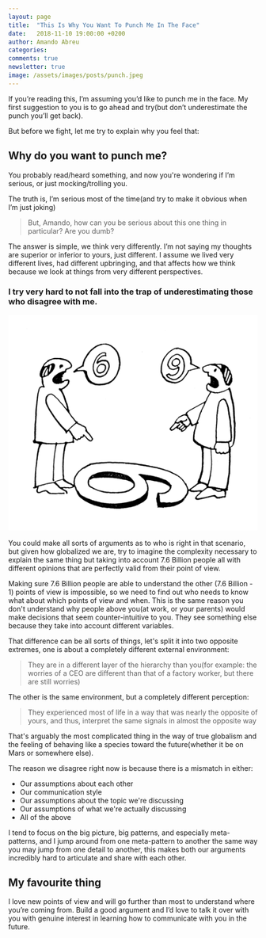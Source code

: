 ```yaml
---
layout: page
title:  "This Is Why You Want To Punch Me In The Face"
date:   2018-11-10 19:00:00 +0200
author: Amando Abreu
categories:
comments: true
newsletter: true
image: /assets/images/posts/punch.jpeg
---
```


If you’re reading this, I’m assuming you’d like to punch me in the face. My first suggestion to you is to go ahead and try(but don’t underestimate the punch you’ll get back).

But before we fight, let me try to explain why you feel that:

## Why do you want to punch me?

You probably read/heard something, and now you're wondering if I’m serious, or just mocking/trolling you.

The truth is, I’m serious most of the time(and try to make it obvious when I’m just joking)

> But, Amando, how can you be serious about this one thing in particular? Are you dumb?

The answer is simple, we think very differently. I’m not saying my thoughts are superior or inferior to yours, just different. I assume we lived very different lives, had different upbringing, and that affects how we think because we look at things from very different perspectives.

### I try very hard to not fall into the trap of underestimating those who disagree with me.

![companyapp](/assets/images/posts/argument-photo-photography-meme-6-or-9.png "Company app")

You could make all sorts of arguments as to who is right in that scenario, but given how globalized we are, try to imagine the complexity necessary to explain the same thing but taking into account 7.6 Billion people all with different opinions that are perfectly valid from their point of view.

Making sure 7.6 Billion people are able to understand the other (7.6 Billion - 1) points of view is impossible, so we need to find out who needs to know what about which points of view and when. This is the same reason you don't understand why people above you(at work, or your parents) would make decisions that seem counter-intuitive to you. They see something else because they take into account different variables.

That difference can be all sorts of things, let's split it into two opposite extremes, one is about a completely different external environment:

> They are in a different layer of the hierarchy than you(for example: the worries of a CEO are different than that of a factory worker, but there are still worries)

The other is the same environment, but a completely different perception:

> They experienced most of life in a way that was nearly the opposite of yours, and thus, interpret the same signals in almost the opposite way

That's arguably the most complicated thing in the way of true globalism and the feeling of behaving like a species toward the future(whether it be on Mars or somewhere else).

The reason we disagree right now is because there is a mismatch in either:

- Our assumptions about each other
- Our communication style
- Our assumptions about the topic we're discussing
- Our assumptions of what we're actually discussing
- All of the above

I tend to focus on the big picture, big patterns, and especially meta-patterns, and I jump around from one meta-pattern to another the same way you may jump from one detail to another, this makes both our arguments incredibly hard to articulate and share with each other.


## My favourite thing

I love new points of view and will go further than most to understand where you’re coming from. Build a good argument and I’d love to talk it over with you with genuine interest in learning how to communicate with you in the future.
